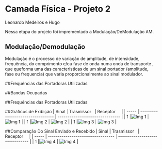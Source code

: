 ﻿# Camada Física - Projeto 2 
Leonardo Medeiros e Hugo

Nessa etapa do projeto foi imprementado a Modulação/DeModulação AM.

## Modulação/Demodulação
Modulação é o processo de variação de amplitude, de intensidade, frequência, do comprimento e/ou fase de onda numa onda de transporte , que queforma uma das caracteristicas de um sinal portador (amplitude, fase ou frequencia) que varia proporcionalmente ao sinal modulador. 

##Frequências das Portadoras Utilizadas

##Bandas Ocupadas

##Frequências das Portadoras Utilizadas

##Gráficos de Exibição
| Sinal |             Trasmissor             |             Receptor             |
| ----- | ---------------------------------- | -------------------------------- |
|  1    |![Img 1](imgs/trasmissorImg1.png)   | ![Img 1](imgs/receptorImg1.png)  |
|  1    |![Img 2](imgs/trasmissorImg2.png)   | ![Img 2](imgs/receptorImg2.png)  |
|  1    |![Img 3](imgs/trasmissorImg3.png)   | ![Img 3](imgs/receptorImg3.png)  |


##Comparação Do Sinal Enviado e Recebido
| Sinal |             Trasmissor             |             Receptor             |
| ----- | ---------------------------------- | -------------------------------- |
|  1    |![Img 4](imgs/trasmissorImg4.png)   | ![Img 4](imgs/receptorImg4.png)  |



